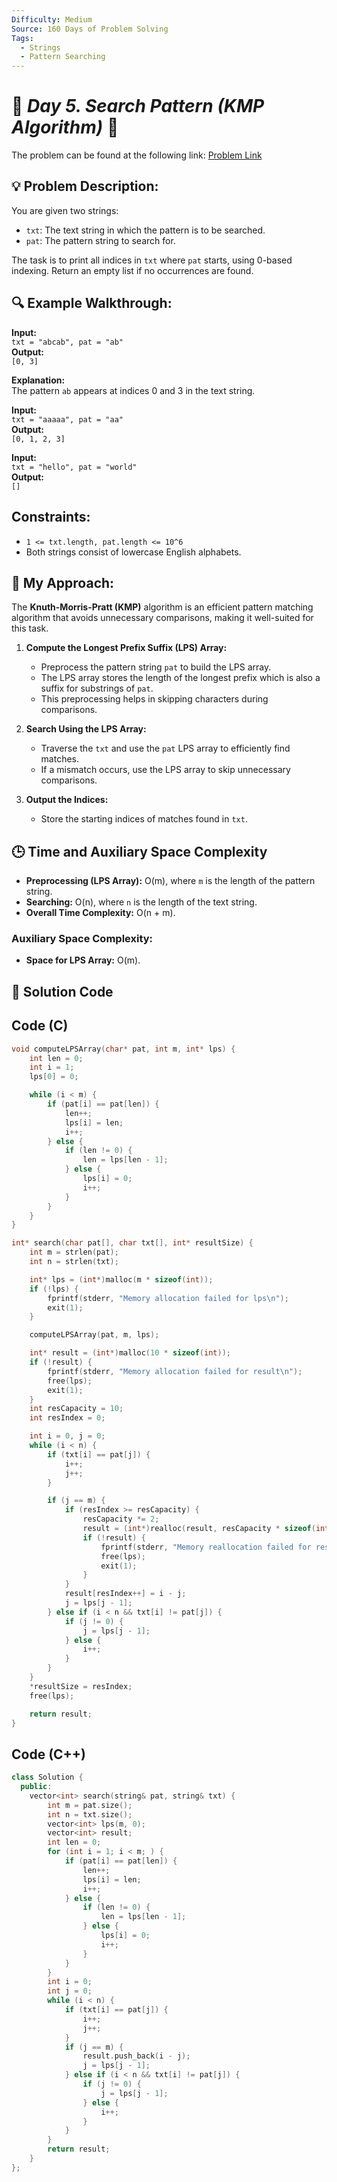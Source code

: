 ```yaml
---
Difficulty: Medium  
Source: 160 Days of Problem Solving  
Tags:
  - Strings
  - Pattern Searching  
---
```


# 🚀 _Day 5. Search Pattern (KMP Algorithm)_ 🧠

The problem can be found at the following link: [Problem Link](https://www.geeksforgeeks.org/batch/gfg-160-problems/track/string-gfg-160/problem/search-pattern0205)


## 💡 **Problem Description:**

You are given two strings:  
- `txt`: The text string in which the pattern is to be searched.  
- `pat`: The pattern string to search for.  

The task is to print all indices in `txt` where `pat` starts, using 0-based indexing. Return an empty list if no occurrences are found.



## 🔍 **Example Walkthrough:**

**Input:**  
`txt = "abcab", pat = "ab"`  
**Output:**  
`[0, 3]`  

**Explanation:**  
The pattern `ab` appears at indices 0 and 3 in the text string.

**Input:**  
`txt = "aaaaa", pat = "aa"`  
**Output:**  
`[0, 1, 2, 3]`

**Input:**  
`txt = "hello", pat = "world"`  
**Output:**  
`[]`



## Constraints:
- `1 <= txt.length, pat.length <= 10^6`
- Both strings consist of lowercase English alphabets.



## 🎯 **My Approach:**

The **Knuth-Morris-Pratt (KMP)** algorithm is an efficient pattern matching algorithm that avoids unnecessary comparisons, making it well-suited for this task.

1. **Compute the Longest Prefix Suffix (LPS) Array:**  
   - Preprocess the pattern string `pat` to build the LPS array.  
   - The LPS array stores the length of the longest prefix which is also a suffix for substrings of `pat`.  
   - This preprocessing helps in skipping characters during comparisons.

2. **Search Using the LPS Array:**  
   - Traverse the `txt` and use the `pat` LPS array to efficiently find matches.  
   - If a mismatch occurs, use the LPS array to skip unnecessary comparisons.

3. **Output the Indices:**  
   - Store the starting indices of matches found in `txt`.  



## 🕒 **Time and Auxiliary Space Complexity** 

- **Preprocessing (LPS Array):** O(m), where `m` is the length of the pattern string.  
- **Searching:** O(n), where `n` is the length of the text string.  
- **Overall Time Complexity:** O(n + m).  

### Auxiliary Space Complexity:
- **Space for LPS Array:** O(m).  

## 📝 **Solution Code**

## Code (C)

```c
void computeLPSArray(char* pat, int m, int* lps) {
    int len = 0;
    int i = 1;
    lps[0] = 0;

    while (i < m) {
        if (pat[i] == pat[len]) {
            len++;
            lps[i] = len;
            i++;
        } else {
            if (len != 0) {
                len = lps[len - 1];
            } else {
                lps[i] = 0;
                i++;
            }
        }
    }
}

int* search(char pat[], char txt[], int* resultSize) {
    int m = strlen(pat);
    int n = strlen(txt);

    int* lps = (int*)malloc(m * sizeof(int));
    if (!lps) {
        fprintf(stderr, "Memory allocation failed for lps\n");
        exit(1);
    }

    computeLPSArray(pat, m, lps);

    int* result = (int*)malloc(10 * sizeof(int)); 
    if (!result) {
        fprintf(stderr, "Memory allocation failed for result\n");
        free(lps);
        exit(1);
    }
    int resCapacity = 10;
    int resIndex = 0;

    int i = 0, j = 0;
    while (i < n) {
        if (txt[i] == pat[j]) {
            i++;
            j++;
        }

        if (j == m) {
            if (resIndex >= resCapacity) {
                resCapacity *= 2;
                result = (int*)realloc(result, resCapacity * sizeof(int));
                if (!result) {
                    fprintf(stderr, "Memory reallocation failed for result\n");
                    free(lps);
                    exit(1);
                }
            }
            result[resIndex++] = i - j;
            j = lps[j - 1];
        } else if (i < n && txt[i] != pat[j]) {
            if (j != 0) {
                j = lps[j - 1];
            } else {
                i++;
            }
        }
    }
    *resultSize = resIndex;
    free(lps);

    return result;
}
```



## Code (C++)

```cpp
class Solution {
  public:
    vector<int> search(string& pat, string& txt) {
        int m = pat.size();
        int n = txt.size();
        vector<int> lps(m, 0);  
        vector<int> result;
        int len = 0; 
        for (int i = 1; i < m; ) {
            if (pat[i] == pat[len]) {
                len++;
                lps[i] = len;
                i++;
            } else {
                if (len != 0) {
                    len = lps[len - 1];
                } else {
                    lps[i] = 0;
                    i++;
                }
            }
        }
        int i = 0; 
        int j = 0; 
        while (i < n) {
            if (txt[i] == pat[j]) {
                i++;
                j++;
            }
            if (j == m) {
                result.push_back(i - j); 
                j = lps[j - 1];
            } else if (i < n && txt[i] != pat[j]) {
                if (j != 0) {
                    j = lps[j - 1];
                } else {
                    i++;
                }
            }
        }
        return result;
    }
};
```

